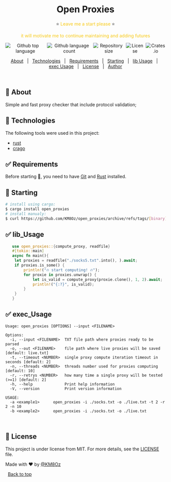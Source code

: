 

<h1 id="top" align="center">Open Proxies</h1>
<p id="top" color="#343434" align="center">⭐️ <font color="#F7C815">Leave me a start please</font> ⭐️</p>
<p id="top" align="center">
<font color="#F7C815">it will motivate me to continue maintaining and adding futures</font></p>
<div align="center" style="display:flex;flex-direction:row;gap:5px; width:100%;justify-content:center;">
  <img alt="Github top language" href="https://crates.io/crates/tinkoffpay" src="https://img.shields.io/github/languages/top/KM8Oz/open_proxies?color=56BEB8">

  <img alt="Github language count" href="https://crates.io/crates/tinkoffpay" src="https://img.shields.io/github/languages/count/KM8Oz/open_proxies?color=56BEB8">

  <img alt="Repository size" href="https://crates.io/crates/tinkoffpay" src="https://img.shields.io/github/repo-size/KM8Oz/open_proxies?color=56BEB8">

  <img alt="License" href="https://crates.io/crates/open_proxies" src="https://img.shields.io/github/license/KM8Oz/open_proxies?color=56BEB8">
  <img alt="Crates.io" href="https://crates.io/crates/open_proxies" src="https://img.shields.io/crates/v/open_proxies?color=56BEB8&label=open_proxies">
  <!-- <img alt="Github issues" src="https://img.shields.io/github/issues/KM8Oz/open_proxies?color=56BEB8" /> -->

  <!-- <img alt="Github forks" src="https://img.shields.io/github/forks/KM8Oz/open_proxies?color=56BEB8" /> -->

  <!-- <img alt="Github stars" src="https://img.shields.io/github/stars/KM8Oz/open_proxies?color=56BEB8" /> -->
</div>

<!-- Status -->

<!-- <h4 align="center"> 
	🚧  open proxies 🚀 Under developement...  🚧
</h4> 

<hr> -->

<p align="center" >
  <a href="#-about">About</a> &#xa0; | &#xa0; 
  <!-- <a href="#sparkles-features">Features</a> &#xa0; | &#xa0; -->
  <a href="#-technologies">Technologies</a> &#xa0; | &#xa0;
  <a href="#-requirements">Requirements</a> &#xa0; | &#xa0;
  <a href="#-starting">Starting</a> &#xa0; | &#xa0;
  <a href="#-lib_usage">lib Usage</a> &#xa0; | &#xa0;
  <a href="#-exec_Usage">exec Usage</a> &#xa0; | &#xa0;
  <a href="#-license">License</a> &#xa0; | &#xa0;
  <a href="https://github.com/KM8Oz" target="_blank">Author</a>
</p>

<br>

## 🎯 About ##

Simple and fast proxy checker that include protocol validation; 

## 🚀 Technologies ##

The following tools were used in this project:

- [rust](https://www.rust-lang.org/)
- [crago](https://crates.io/)

## ✅ Requirements ##

Before starting :checkered_flag:, you need to have [Git](https://git-scm.com) and [Rust](https://www.rust-lang.org/) installed.

## 🏁 Starting ##

```bash
# install using cargo:
$ cargo install open_proxies
# install manualy:
$ curl https://github.com/KM8Oz/open_proxies/archive/refs/tags/[binary]
```

## ✅ lib_Usage ##

```rust
   use open_proxies::{compute_proxy, readfile}
   #[tokio::main]
   async fn main(){
    let proxies = readfile("./socks5.txt".into(), ).await;
    if proxies.is_some() {
        println!("🔥 start computing! 🔥");
        for proxie in proxies.unwrap() {
            let is_valid = compute_proxy(proxie.clone(), 1, 2).await;
            println!("{:?}", is_valid);
        }
    }
   }
```

## ✅ exec_Usage ##

```
Usage: open_proxies [OPTIONS] --input <FILENAME>

Options:
  -i, --input <FILENAME>  TXT file path where proxies ready to be parsed
  -o, --out <FILENAME>    file path where live proxies will be saved [default: live.txt]
  -t, --timeout <NUMBER>  single proxy compute iteration timeout in seconds [default: 2]
  -n, --threads <NUMBER>  threads number used for proxies computing [default: 10]
  -r, --retrys <NUMBER>   how many time a single proxy will be tested (>=1) [default: 2]
  -h, --help              Print help information
  -V, --version           Print version information

USAGE:
  -a <example1>      open_proxies -i ./socks.txt -o ./live.txt -t 2 -r 2 -n 10
  -b <example2>      open_proxies -i ./socks.txt -o ./live.txt
```
&#xa0;
## 📝 License ##

This project is under license from MIT. For more details, see the [LICENSE](LICENCE.md) file.


Made with :heart: by <a href="https://github.com/KM8Oz" target="_blank">@KM8Oz</a>


&#xa0;
<a href="#top">Back to top</a>

